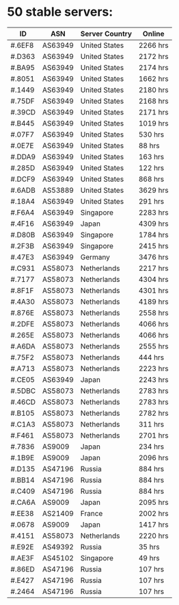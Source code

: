 # 50 stable servers:

| ID | ASN | Server Country | Online |
| ------ | ------ | ------ | ------ |
| #.6EF8 | AS63949 | United States | 2266 hrs |
| #.D363 | AS63949 | United States | 2172 hrs |
| #.BA95 | AS63949 | United States | 2174 hrs |
| #.8051 | AS63949 | United States | 1662 hrs |
| #.1449 | AS63949 | United States | 2180 hrs |
| #.75DF | AS63949 | United States | 2168 hrs |
| #.39CD | AS63949 | United States | 2171 hrs |
| #.B445 | AS63949 | United States | 1019 hrs |
| #.07F7 | AS63949 | United States | 530 hrs |
| #.0E7E | AS63949 | United States | 88 hrs |
| #.DDA9 | AS63949 | United States | 163 hrs |
| #.285D | AS63949 | United States | 122 hrs |
| #.DCF9 | AS63949 | United States | 868 hrs |
| #.6ADB | AS53889 | United States | 3629 hrs |
| #.18A4 | AS63949 | United States | 291 hrs |
| #.F6A4 | AS63949 | Singapore | 2283 hrs |
| #.4F16 | AS63949 | Japan | 4309 hrs |
| #.D80B | AS63949 | Singapore | 1784 hrs |
| #.2F3B | AS63949 | Singapore | 2415 hrs |
| #.47E3 | AS63949 | Germany | 3476 hrs |
| #.C931 | AS58073 | Netherlands | 2217 hrs |
| #.7177 | AS58073 | Netherlands | 4304 hrs |
| #.8F1F | AS58073 | Netherlands | 4301 hrs |
| #.4A30 | AS58073 | Netherlands | 4189 hrs |
| #.876E | AS58073 | Netherlands | 2558 hrs |
| #.2DFE | AS58073 | Netherlands | 4066 hrs |
| #.265E | AS58073 | Netherlands | 4066 hrs |
| #.A6DA | AS58073 | Netherlands | 2555 hrs |
| #.75F2 | AS58073 | Netherlands | 444 hrs |
| #.A713 | AS58073 | Netherlands | 2223 hrs |
| #.CE05 | AS63949 | Japan | 2243 hrs |
| #.5DBC | AS58073 | Netherlands | 2783 hrs |
| #.46CD | AS58073 | Netherlands | 2783 hrs |
| #.B105 | AS58073 | Netherlands | 2782 hrs |
| #.C1A3 | AS58073 | Netherlands | 311 hrs |
| #.F461 | AS58073 | Netherlands | 2701 hrs |
| #.7836 | AS9009 | Japan | 234 hrs |
| #.1B9E | AS9009 | Japan | 2096 hrs |
| #.D135 | AS47196 | Russia | 884 hrs |
| #.BB14 | AS47196 | Russia | 884 hrs |
| #.C409 | AS47196 | Russia | 884 hrs |
| #.CA6A | AS9009 | Japan | 2095 hrs |
| #.EE38 | AS21409 | France | 2002 hrs |
| #.0678 | AS9009 | Japan | 1417 hrs |
| #.4151 | AS58073 | Netherlands | 2220 hrs |
| #.E92E | AS49392 | Russia | 35 hrs |
| #.AE3F | AS45102 | Singapore | 49 hrs |
| #.86ED | AS47196 | Russia | 107 hrs |
| #.E427 | AS47196 | Russia | 107 hrs |
| #.2464 | AS47196 | Russia | 107 hrs |

